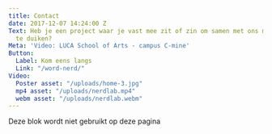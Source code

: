 ```yaml
---
title: Contact
date: 2017-12-07 14:24:00 Z
Text: Heb je een project waar je vast mee zit of zin om samen met ons mee in een project
  te duiken?
Meta: 'Video: LUCA School of Arts - campus C-mine'
Button:
  Label: Kom eens langs
  Link: "/word-nerd/"
Video:
  Poster asset: "/uploads/home-3.jpg"
  mp4 asset: "/uploads/nerdlab.mp4"
  webm asset: "/uploads/nerdlab.webm"
---
```


Deze blok wordt niet gebruikt op deze pagina

